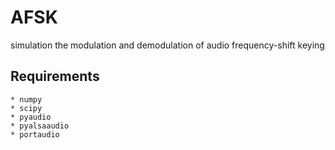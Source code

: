 # AFSK
simulation the modulation and demodulation of audio frequency-shift keying

## Requirements

	* numpy
	* scipy
	* pyaudio
	* pyalsaaudio
	* portaudio